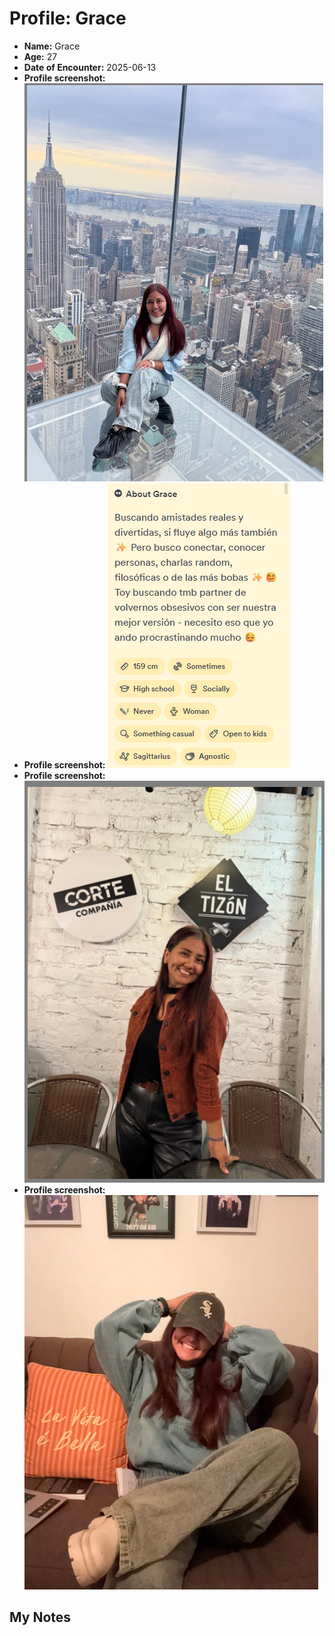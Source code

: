 # Profile: Grace

- **Name:** Grace
- **Age:** 27
- **Date of Encounter:** 2025-06-13
- **Profile screenshot:** ![profile](images/grace_2025-06-13.jpg)
- **Profile screenshot:** ![profile](images/grace_2025-06-13_img2.jpg)
- **Profile screenshot:** ![profile](images/grace_2025-06-13_img3.jpg)
- **Profile screenshot:** ![profile](images/grace_2025-06-13_img4.jpg)

## My Notes

